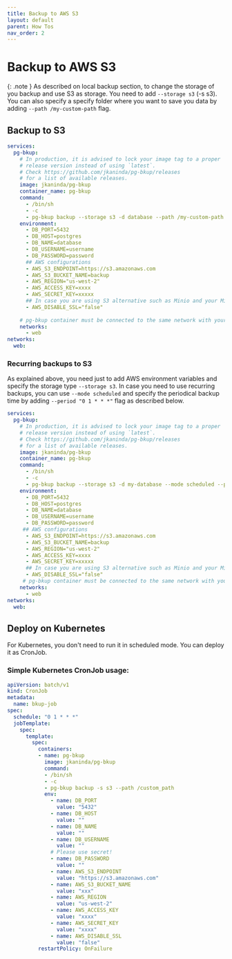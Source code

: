 ```yaml
---
title: Backup to AWS S3
layout: default
parent: How Tos
nav_order: 2
---
```

# Backup to AWS S3 

{: .note }
As described on local backup section, to change the storage of you backup and use S3 as storage. You need to add `--storage s3` (-s s3).
You can also specify a specify folder where you want to save you data by adding `--path /my-custom-path` flag.


## Backup to S3

```yml
services:
  pg-bkup:
    # In production, it is advised to lock your image tag to a proper
    # release version instead of using `latest`.
    # Check https://github.com/jkaninda/pg-bkup/releases
    # for a list of available releases.
    image: jkaninda/pg-bkup
    container_name: pg-bkup
    command:
      - /bin/sh
      - -c
      - pg-bkup backup --storage s3 -d database --path /my-custom-path
    environment:
      - DB_PORT=5432
      - DB_HOST=postgres
      - DB_NAME=database
      - DB_USERNAME=username
      - DB_PASSWORD=password
      ## AWS configurations
      - AWS_S3_ENDPOINT=https://s3.amazonaws.com
      - AWS_S3_BUCKET_NAME=backup
      - AWS_REGION="us-west-2"
      - AWS_ACCESS_KEY=xxxx
      - AWS_SECRET_KEY=xxxxx
      ## In case you are using S3 alternative such as Minio and your Minio instance is not secured, you change it to true
      - AWS_DISABLE_SSL="false"
 
    # pg-bkup container must be connected to the same network with your database
    networks:
      - web
networks:
  web:
```

### Recurring backups to S3

As explained above, you need just to add AWS environment variables and specify the storage type `--storage s3`.
In case you need to use recurring backups, you can use `--mode scheduled` and specify the periodical backup time by adding `--period "0 1 * * *"` flag as described below.

```yml
services:
  pg-bkup:
    # In production, it is advised to lock your image tag to a proper
    # release version instead of using `latest`.
    # Check https://github.com/jkaninda/pg-bkup/releases
    # for a list of available releases.
    image: jkaninda/pg-bkup
    container_name: pg-bkup
    command:
      - /bin/sh
      - -c
      - pg-bkup backup --storage s3 -d my-database --mode scheduled --period "0 1 * * *"
    environment:
      - DB_PORT=5432
      - DB_HOST=postgres
      - DB_NAME=database
      - DB_USERNAME=username
      - DB_PASSWORD=password
     ## AWS configurations
      - AWS_S3_ENDPOINT=https://s3.amazonaws.com
      - AWS_S3_BUCKET_NAME=backup
      - AWS_REGION="us-west-2"
      - AWS_ACCESS_KEY=xxxx
      - AWS_SECRET_KEY=xxxxx
      ## In case you are using S3 alternative such as Minio and your Minio instance is not secured, you change it to true
      - AWS_DISABLE_SSL="false"
     # pg-bkup container must be connected to the same network with your database
    networks:
      - web
networks:
  web:
```

## Deploy on Kubernetes

For Kubernetes, you don't need to run it in scheduled mode. You can deploy it as CronJob.

### Simple Kubernetes CronJob usage:

```yaml
apiVersion: batch/v1
kind: CronJob
metadata:
  name: bkup-job
spec:
  schedule: "0 1 * * *"
  jobTemplate:
    spec:
      template:
        spec:
          containers:
          - name: pg-bkup
            image: jkaninda/pg-bkup
            command:
            - /bin/sh
            - -c
            - pg-bkup backup -s s3 --path /custom_path
            env:
              - name: DB_PORT
                value: "5432" 
              - name: DB_HOST
                value: ""
              - name: DB_NAME
                value: ""
              - name: DB_USERNAME
                value: ""
              # Please use secret!
              - name: DB_PASSWORD
                value: ""
              - name: AWS_S3_ENDPOINT
                value: "https://s3.amazonaws.com"
              - name: AWS_S3_BUCKET_NAME
                value: "xxx"
              - name: AWS_REGION
                value: "us-west-2"    
              - name: AWS_ACCESS_KEY
                value: "xxxx"        
              - name: AWS_SECRET_KEY
                value: "xxxx"    
              - name: AWS_DISABLE_SSL
                value: "false"
          restartPolicy: OnFailure
```